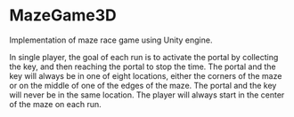 # MazeGame3D
Implementation of maze race game using Unity engine.

In single player, the goal of each run is to activate the portal by collecting the key, and then reaching the portal to stop the time. The portal and the key will always be in one of eight locations, either the corners of the maze or on the middle of one of the edges of the maze. The portal and the key will never be in the same location. The player will always start in the center of the maze on each run. 
